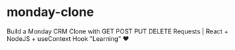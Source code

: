 # monday-clone
Build a Monday CRM Clone with GET POST PUT DELETE Requests | React + NodeJS + useContext Hook "Learning" ❤
